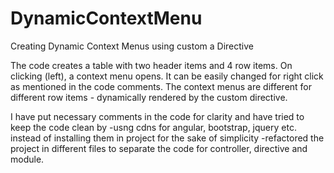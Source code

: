 # DynamicContextMenu
Creating Dynamic Context Menus using custom a Directive

The code creates a table with two header items and 4 row items.
On clicking (left), a context menu opens. It can be easily changed for right click as mentioned in the code comments.
The context menus are different for different row items - dynamically rendered by the custom directive.

I have put necessary comments in the code for clarity and have tried to keep the code clean by 
-usng cdns for angular, bootstrap, jquery etc. instead of installing them in project for the sake of simplicity
-refactored the project in different files to separate the code for controller, directive and module.

 
